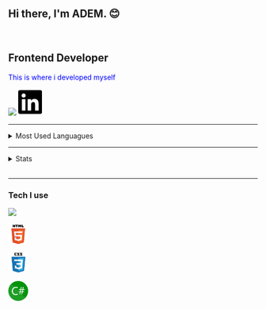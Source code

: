 
## Hi there, I'm ADEM. :blush: 
<img svg="https://tenor.com/view/kroppa-digital-socialmedia-mothersday-developer-gif-21768300">

## Frontend Developer

<font color= "blue "> This is where i developed myself </font>

 <img src="https://img.icons8.com/ios-glyphs/60/000000/github.png"/>
 <svg height="55px" xmlns="http://www.w3.org/2000/svg" viewBox="0 0 448 512"><!--! Font Awesome Pro 6.0.0 by @fontawesome - https://fontawesome.com License - https://fontawesome.com/license (Commercial License) Copyright 2022 Fonticons, Inc. --><path d="M416 32H31.9C14.3 32 0 46.5 0 64.3v383.4C0 465.5 14.3 480 31.9 480H416c17.6 0 32-14.5 32-32.3V64.3c0-17.8-14.4-32.3-32-32.3zM135.4 416H69V202.2h66.5V416zm-33.2-243c-21.3 0-38.5-17.3-38.5-38.5S80.9 96 102.2 96c21.2 0 38.5 17.3 38.5 38.5 0 21.3-17.2 38.5-38.5 38.5zm282.1 243h-66.4V312c0-24.8-.5-56.7-34.5-56.7-34.6 0-39.9 27-39.9 54.9V416h-66.4V202.2h63.7v29.2h.9c8.9-16.8 30.6-34.5 62.9-34.5 67.2 0 79.7 44.3 79.7 101.9V416z"/></svg>
 
 <hr >

<details> 
<summary>Most Used Languagues </summary>
<img src="https://github-readme-stats.vercel.app/api/top-langs/?username=admdmrkrn&theme=radical">
</details>
<hr>
<details> 
<summary>Stats</summary>
<img src="https://github-readme-stats.vercel.app/api?username=admdmrkrn&show_icons=true&theme=radical">
</details>

<br>
<hr>

### Tech I use

<code><img height="40" src="https://raw.githubusercontent.com/shinokada/shinokada/master/assets/javascript.png"></code>


<code><img src="https://raw.githubusercontent.com/devicons/devicon/master/icons/html5/html5-original-wordmark.svg" alt="html5" width="40" height="40"/></code>


<code><img src="https://raw.githubusercontent.com/github/explore/80688e429a7d4ef2fca1e82350fe8e3517d3494d/topics/css/css.png" alt="html5" width="40" height="40"/></code>


<code><img src="https://raw.githubusercontent.com/github/explore/80688e429a7d4ef2fca1e82350fe8e3517d3494d/topics/csharp/csharp.png" alt="html5" width="40" height="40"/></code>




 

